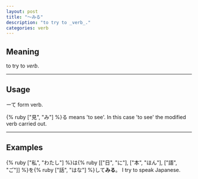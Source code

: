 ```yaml
---
layout: post
title: "〜みる"
description: "to try to _verb_."
categories: verb
---
```


## Meaning

to try to _verb_.

---

## Usage

ーて form verb.

{% ruby ["見", "み"] %}る means 'to see'. In this case 'to see' the modified verb carried out.

---

## Examples

{% ruby ["私", "わたし"] %}は{% ruby [["日", "に"], ["本", "ほん"], ["語", "ご"]] %}を{% ruby ["話", "はな"] %}して**みる**。
I try to speak Japanese.
